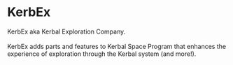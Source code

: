# KerbEx
KerbEx aka Kerbal Exploration Company.
<br>
<br> KerbEx adds parts and features to Kerbal Space Program that enhances the experience of exploration through the Kerbal system (and more!).


